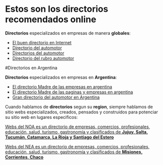 # Estos son los directorios recomendados online

**Directorios** especializados en empresas de manera **globales**:

* [El buen directorio en Internet](http://directorygood.com)
* [Directorio del automotor](http://guiacar.info)
* [Directorios del automotor](http://directoriosdelautomotor.com)
* [Directorio del rubro automotor](http://guiacar.net)

#Directorios en Argentina

**Directorios** especializados en empresas en **Argentina**:

* [El directorio Madre de las empresas en argentina](http://directorios.com.ar)
* [El directorio Madre de las paginas y empresas en argentina](http://paginas.com.ar)
* [Gran directorio del automotor en Argentina](http://guiacar.com.ar)

Cuando hablamos de **directorios** segun su **region**, siempre hablamos de sitio webs especializados, creados, pensados y construidos para potenciar su sitio web en lugares especificos:

[Webs del NOA es un directorio de empresas, comercios, profesionales, educación, salud, turismo, gastronomía y clasificados de **Jujuy, Salta, Tucumán, Catamarca, La Rioja y Santiago del Estero**](http://websdelnoa.com.ar)

[Webs del NEA es un directorio de empresas, comercios, profesionales, educación, salud, turismo, gastronomía y clasificados de **Misiones, Corrientes, Chaco**](http://websdelnea.com.ar)
